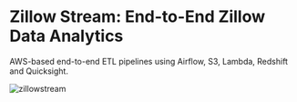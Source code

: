 # Zillow Stream: End-to-End Zillow Data Analytics
AWS-based end-to-end ETL pipelines using Airflow, S3, Lambda, Redshift and Quicksight.

![zillowstream](https://github.com/user-attachments/assets/f97aa052-78ff-46d7-b033-b382c9e292e6)
